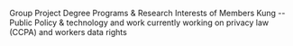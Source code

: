Group Project
Degree Programs & Research Interests of Members
Kung -- Public Policy & technology and work
currently working on privacy law (CCPA) and workers data rights
